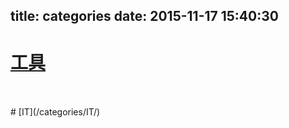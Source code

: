 title: categories
date: 2015-11-17 15:40:30
---

#	[工具](/categories/工具/)
</br>
</br>
#	[IT](/categories/IT/)
